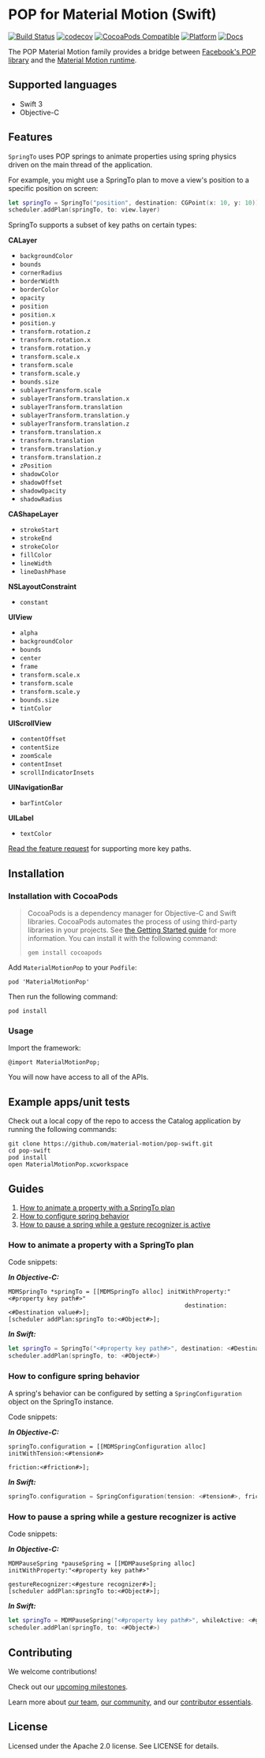 # POP for Material Motion (Swift)

[![Build Status](https://travis-ci.org/material-motion/pop-swift.svg?branch=develop)](https://travis-ci.org/material-motion/pop-swift)
[![codecov](https://codecov.io/gh/material-motion/pop-swift/branch/develop/graph/badge.svg)](https://codecov.io/gh/material-motion/pop-swift)
[![CocoaPods Compatible](https://img.shields.io/cocoapods/v/MaterialMotionPop.svg)](https://cocoapods.org/pods/MaterialMotionPop)
[![Platform](https://img.shields.io/cocoapods/p/MaterialMotionPop.svg)](http://cocoadocs.org/docsets/MaterialMotionPop)
[![Docs](https://img.shields.io/cocoapods/metrics/doc-percent/MaterialMotionPop.svg)](http://cocoadocs.org/docsets/MaterialMotionPop)

The POP Material Motion family provides a bridge between
[Facebook's POP library](https://github.com/facebook/pop) and the
[Material Motion runtime](https://github.com/material-motion/runtime-objc).

## Supported languages

- Swift 3
- Objective-C

## Features

`SpringTo` uses POP springs to animate properties using spring physics driven on the main thread of
the application.

For example, you might use a SpringTo plan to move a view's position to a specific position on
screen:

```swift
let springTo = SpringTo("position", destination: CGPoint(x: 10, y: 10))
scheduler.addPlan(springTo, to: view.layer)
```

SpringTo supports a subset of key paths on certain types:

**CALayer**

- `backgroundColor`
- `bounds`
- `cornerRadius`
- `borderWidth`
- `borderColor`
- `opacity`
- `position`
- `position.x`
- `position.y`
- `transform.rotation.z`
- `transform.rotation.x`
- `transform.rotation.y`
- `transform.scale.x`
- `transform.scale`
- `transform.scale.y`
- `bounds.size`
- `sublayerTransform.scale`
- `sublayerTransform.translation.x`
- `sublayerTransform.translation`
- `sublayerTransform.translation.y`
- `sublayerTransform.translation.z`
- `transform.translation.x`
- `transform.translation`
- `transform.translation.y`
- `transform.translation.z`
- `zPosition`
- `shadowColor`
- `shadowOffset`
- `shadowOpacity`
- `shadowRadius`

**CAShapeLayer**

- `strokeStart`
- `strokeEnd`
- `strokeColor`
- `fillColor`
- `lineWidth`
- `lineDashPhase`

**NSLayoutConstraint**

- `constant`

**UIView**

- `alpha`
- `backgroundColor`
- `bounds`
- `center`
- `frame`
- `transform.scale.x`
- `transform.scale`
- `transform.scale.y`
- `bounds.size`
- `tintColor`

**UIScrollView**

- `contentOffset`
- `contentSize`
- `zoomScale`
- `contentInset`
- `scrollIndicatorInsets`

**UINavigationBar**

- `barTintColor`

**UILabel**

- `textColor`

[Read the feature request](https://github.com/material-motion/pop-swift/issues/19)
for supporting more key paths.

## Installation

### Installation with CocoaPods

> CocoaPods is a dependency manager for Objective-C and Swift libraries. CocoaPods automates the
> process of using third-party libraries in your projects. See
> [the Getting Started guide](https://guides.cocoapods.org/using/getting-started.html) for more
> information. You can install it with the following command:
>
>     gem install cocoapods

Add `MaterialMotionPop` to your `Podfile`:

    pod 'MaterialMotionPop'

Then run the following command:

    pod install

### Usage

Import the framework:

    @import MaterialMotionPop;

You will now have access to all of the APIs.

## Example apps/unit tests

Check out a local copy of the repo to access the Catalog application by running the following
commands:

    git clone https://github.com/material-motion/pop-swift.git
    cd pop-swift
    pod install
    open MaterialMotionPop.xcworkspace

## Guides

1. [How to animate a property with a SpringTo plan](#how-to-animate-a-property-with-a-springto-plan)
2. [How to configure spring behavior](#how-to-configure-spring-behavior)
3. [How to pause a spring while a gesture recognizer is active](#how-to-pause-a-spring-while-a-gesture-recognizer-is-active)

### How to animate a property with a SpringTo plan

Code snippets:

***In Objective-C:***

```objc
MDMSpringTo *springTo = [[MDMSpringTo alloc] initWithProperty:"<#property key path#>"
                                                  destination:<#Destination value#>];
[scheduler addPlan:springTo to:<#Object#>];
```

***In Swift:***

```swift
let springTo = SpringTo("<#property key path#>", destination: <#Destination value#>)
scheduler.addPlan(springTo, to: <#Object#>)
```

### How to configure spring behavior

A spring's behavior can be configured by setting a `SpringConfiguration` object on the SpringTo
instance.

Code snippets:

***In Objective-C:***

```objc
springTo.configuration = [[MDMSpringConfiguration alloc] initWithTension:<#tension#>
                                                                friction:<#friction#>];
```

***In Swift:***

```swift
springTo.configuration = SpringConfiguration(tension: <#tension#>, friction: <#friction#>)
```

### How to pause a spring while a gesture recognizer is active

Code snippets:

***In Objective-C:***

```objc
MDMPauseSpring *pauseSpring = [[MDMPauseSpring alloc] initWithProperty:"<#property key path#>"
                                                     gestureRecognizer:<#gesture recognizer#>];
[scheduler addPlan:springTo to:<#Object#>];
```

***In Swift:***

```swift
let springTo = MDMPauseSpring("<#property key path#>", whileActive: <#gesture recognizer#>)
scheduler.addPlan(springTo, to: <#Object#>)
```

## Contributing

We welcome contributions!

Check out our [upcoming milestones](https://github.com/material-motion/pop-swift/milestones).

Learn more about [our team](https://material-motion.github.io/material-motion/team/),
[our community](https://material-motion.github.io/material-motion/team/community/), and
our [contributor essentials](https://material-motion.github.io/material-motion/team/essentials/).

## License

Licensed under the Apache 2.0 license. See LICENSE for details.
